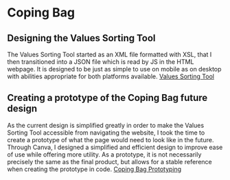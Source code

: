 # Coping Bag

## Designing the Values Sorting Tool
The Values Sorting Tool started as an XML file formatted with XSL, that I then transitioned into a JSON file which is read by JS in the HTML webpage. It is designed to be just as simple to use on mobile as on desktop with abilities appropriate for both platforms available.
[Values Sorting Tool](https://bag.mentallyobscure.org/values.html)

## Creating a prototype of the Coping Bag future design
As the current design is simplified greatly in order to make the Values Sorting Tool accessible from navigating the website, I took the time to create a prototype of what the page would need to look like in the future. Through Canva, I designed a simplified and efficient design to improve ease of use while offering more utility. As a prototype, it is not necessarily precisely the same as the final product, but allows for a stable reference when creating the prototype in code.
[Coping Bag Prototyping](https://youtube.com/live/8DYSQy8rGpI)
